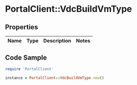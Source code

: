 # PortalClient::VdcBuildVmType

## Properties

Name | Type | Description | Notes
------------ | ------------- | ------------- | -------------

## Code Sample

```ruby
require 'PortalClient'

instance = PortalClient::VdcBuildVmType.new()
```


